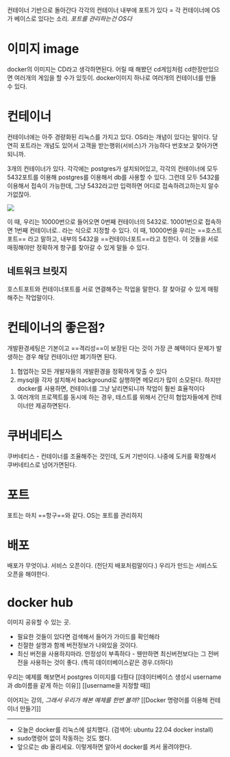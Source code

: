 컨테이너 기반으로 돌아간다
각각의 컨테이너 내부에 포트가 있다  = 각 컨테이너에 OS가 베이스로 있다는 소리.
*포트를 관리하는건 OS다*


# 이미지 image
docker의 이미지는 CD라고 생각하면된다.
어릴 때 해봤던 cd게임처럼 cd한장만있으면 여러개의 게임을 할 수가 있듯이.
docker이미지 하나로 여러개의 컨테이너를 만들 수 있다.


# 컨테이너
컨테이너에는 아주 경량화된 리눅스를 가지고 있다.
OS라는 개념이 있다는 말이다.
당연히 포트라는 개념도 있어서 고객을 받는행위(서비스)가 가능하다
번호보고 찾아가면되니까.

3개의 컨테이너가 있다. 
각각에는 postgres가 설치되어있고, 각각의 컨테이너에 모두 5432포트를 이용해 postgres를 이용해서 db를 사용할 수 있다.
그런데 모두 5432를 이용해서 접속이 가능한데, 그냥 5432라고만 입력하면 어디로 접속하려고하는지 알수가없잖아.

![](https://i.imgur.com/7CWc4xs.png)

이 때, 우리는 10000번으로 들어오면 0번째 컨테이너의 5432로. 10001번으로 접속하면 1번째 컨테이너로.. 라는 식으로 지정할 수 있다. 
이 때, 10000번을 우리는 ==호스트포트== 라고 말하고, 내부의 5432을 ==컨테이너포트==라고 칭한다. 
이 것들을 서로 매핑해야만 정확하게 항구를 찾아갈 수 있게 말들 수 있다. 

## 네트워크 브릿지
호스트포트와 컨테이너포트를 서로 연결해주는 작업을 말한다. 잘 찾아갈 수 있게 매핑해주는 작업말이다. 


# 컨테이너의 좋은점?
개발환경세팅은 기본이고 ==격리성==이 보장된 다는 것이 가장 큰 혜택이다
문제가 발생하는 경우 해당 컨테이너만 폐기하면 된다.

1. 협업하는 모든 개발자들의 개발환경을 정확하게 맞출 수 있다
2. mysql을 각자 설치해서  background로 실행하면 메모리가 많이 소모된다. 하지만  docker를 사용하면, 컨테이너를 그냥 날리면되니까 작업이 훨씬 효율적이다
3. 여러개의 프로젝트를 동시에 하는 경우, 테스트를 위해서 간단히 협업자들에게 컨테이너만 제공하면된다. 


# 쿠버네티스
쿠버네티스 - 컨테이너를 조율해주는 것인데, 도커 기반이다.
나중에 도커를 확장해서 쿠버네티스로 넘어가면된다. 


# 포트
포트는 마치 ==항구==와 같다.
OS는 포트를 관리하지


# 배포 
배포가 무엇이냐. 서비스 오픈이다.  (전단지 배포처럼말이다.)
우리가 만드는 서비스도 오픈을 해야한다. 



# docker hub
이미지 공유할 수 있는 곳. 
- 필요한 것들이 있다면 검색해서 들어가 가이드를 확인해라
- 친절한 설명과 함께 버전정보가 나와있을 것이다.
- 최신 버전을 사용하지마라. 안정성이 부족하다 - 웬만하면 최신버전보다는 그 전버전을 사용하는 것이 좋다. (특히 데이터베이스같은 경우.더하다)

우리는 예제를 해보면서 postgres 이미지를 다뤘다
[[데이터베이스 생성시 username과 db이름을 같게 하는 이유]]
[[username을 지정할 때]]


이어지는 강의, *그래서 우리가 해본 예제를 한번 볼까?*
[[Docker 명령어를 이용해 컨테이너 만들기]]



---

- 오늘은 docker를 리눅스에 설치했다. (검색어: ubuntu 22.04 docker install)
- sudo명령어 없이 작동하는 것도 했다.
- 앞으로는 db 올리세요. 이렇게하면 알아서 docker를 켜서 올려야한다. 



 